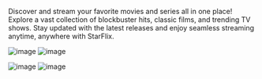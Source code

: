 Discover and stream your favorite movies and series all in one place! Explore a vast collection of blockbuster hits, classic films, and trending TV shows. Stay updated with the latest releases and enjoy seamless streaming anytime, anywhere with StarFlix.

![image](https://github.com/user-attachments/assets/9fa39361-240a-40ae-a6b6-e43b68202623)
![image](https://github.com/user-attachments/assets/880ae689-e1be-44e1-aafa-14be85ab7386)

![image](https://github.com/user-attachments/assets/4e58d824-5116-494e-b656-d8412a4459be)
![image](https://github.com/user-attachments/assets/0743502e-4aa6-4837-ad51-3148978e1ece)
